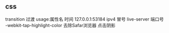 ## css
transition 过渡 usage:属性名 时间
127.0.0.1:53184
ipv4 冒号 live-server 端口号
-webkit-tap-highlight-color 去除Safar浏览器 点击阴影